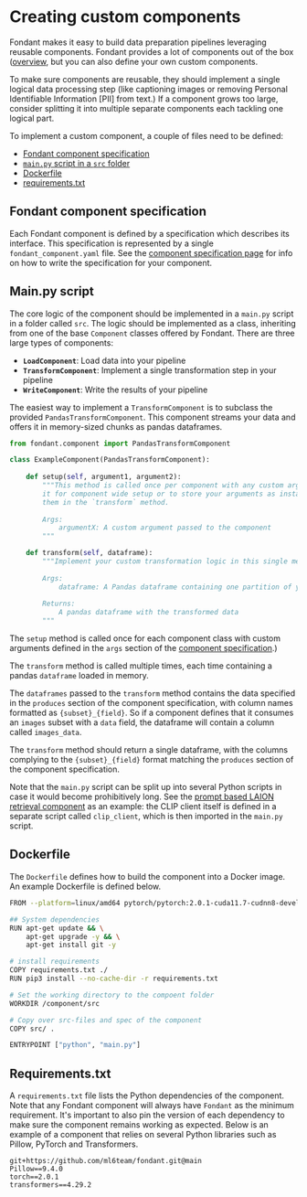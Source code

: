 # Creating custom components

Fondant makes it easy to build data preparation pipelines leveraging reusable components. Fondant 
provides a lot of components out of the box 
([overview](https://github.com/ml6team/fondant/tree/main/components), but you can also define your 
own custom components. 

To make sure components are reusable, they should implement a single logical data processing 
step (like captioning images or removing Personal Identifiable Information [PII] from text.)
If a component grows too large, consider splitting it into multiple separate components each 
tackling one logical part.

To implement a custom component, a couple of files need to be defined:

- [Fondant component specification](#fondant-component-specification)
- [`main.py` script in a `src` folder](#mainpy-script)
- [Dockerfile](#dockerfile)
- [requirements.txt](#requirementstxt)

## Fondant component specification

Each Fondant component is defined by a specification which describes its interface. This 
specification is represented by a single `fondant_component.yaml` file. See the [component 
specification page](component_spec) for info on how to write the specification for your component.

## Main.py script

The core logic of the component should be implemented in a `main.py` script in a folder called 
`src`. 
The logic should be implemented as a class, inheriting from one of the base `Component` classes 
offered by Fondant.
There are three large types of components:
- **`LoadComponent`**: Load data into your pipeline
- **`TransformComponent`**: Implement a single transformation step in your pipeline
- **`WriteComponent`**: Write the results of your pipeline

The easiest way to implement a `TransformComponent` is to subclass the provided 
`PandasTransformComponent`. This component streams your data and offers it in memory-sized 
chunks as pandas dataframes.

```python
from fondant.component import PandasTransformComponent

class ExampleComponent(PandasTransformComponent):
    
    def setup(self, argument1, argument2):
        """This method is called once per component with any custom arguments it received. Use 
        it for component wide setup or to store your arguments as instance attributes to access 
        them in the `transform` method.
        
        Args:
            argumentX: A custom argument passed to the component
        """ 

    def transform(self, dataframe):
        """Implement your custom transformation logic in this single method
        
        Args:
            dataframe: A Pandas dataframe containing one partition of your data
            
        Returns:
            A pandas dataframe with the transformed data
        """
```

The `setup` method is called once for each component class with custom arguments defined in the 
`args` section of the [component specification](component_spec).)

The `transform` method is called multiple times, each time containing a pandas `dataframe` 
loaded in memory.

The `dataframes` passed to the `transform` method contains the data specified in the `produces` 
section of the component specification, with column names formatted as `{subset}_{field}`. So if 
a component defines that it consumes an `images` subset with a `data` field, the dataframe will 
contain a column called `images_data`.

The `transform` method should return a single dataframe, with the columns complying to the 
`{subset}_{field}` format matching the `produces` section of the component specification.

Note that the `main.py` script can be split up into several Python scripts in case it would become 
prohibitively long. See the 
[prompt based LAION retrieval component](https://github.com/ml6team/fondant/tree/main/components/prompt_based_laion_retrieval/src) 
as an example: the CLIP client itself is defined in a separate script called `clip_client`, 
which is then imported in the `main.py` script.

## Dockerfile

The `Dockerfile` defines how to build the component into a Docker image. An example Dockerfile is defined below.

```bash
FROM --platform=linux/amd64 pytorch/pytorch:2.0.1-cuda11.7-cudnn8-devel

## System dependencies
RUN apt-get update && \
    apt-get upgrade -y && \
    apt-get install git -y

# install requirements
COPY requirements.txt ./
RUN pip3 install --no-cache-dir -r requirements.txt

# Set the working directory to the compoent folder
WORKDIR /component/src

# Copy over src-files and spec of the component
COPY src/ .

ENTRYPOINT ["python", "main.py"]
```

## Requirements.txt

A `requirements.txt` file lists the Python dependencies of the component. Note that any Fondant component will always have `Fondant` as the minimum requirement. It's important to also pin the version of each dependency to make sure the component remains working as expected. Below is an example of a component that relies on several Python libraries such as Pillow, PyTorch and Transformers.

```
git+https://github.com/ml6team/fondant.git@main
Pillow==9.4.0
torch==2.0.1
transformers==4.29.2
```